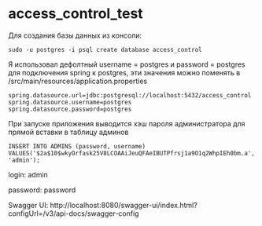 # access_control_test

Для создания базы данных из консоли:

`sudo -u postgres -i
psql
create database access_control`

Я использовал дефолтный username = postgres и password = postgres для подключения spring к postgres, эти значения можно поменять в /src/main/resources/application.properties

`spring.datasource.url=jdbc:postgresql://localhost:5432/access_control
spring.datasource.username=postgres
spring.datasource.password=postgres`

При запуске приложения выводится хэш пароля администратора для прямой вставки в таблицу админов

`INSERT INTO ADMINS (password, username) 
VALUES('$2a$10$wkyOrfask25V8LCOAAiJeuQFAeIBUTPfrsj1a9O1q2WhpIEh0bm.a','admin');`

login: admin

password: password

Swagger UI: http://localhost:8080/swagger-ui/index.html?configUrl=/v3/api-docs/swagger-config
